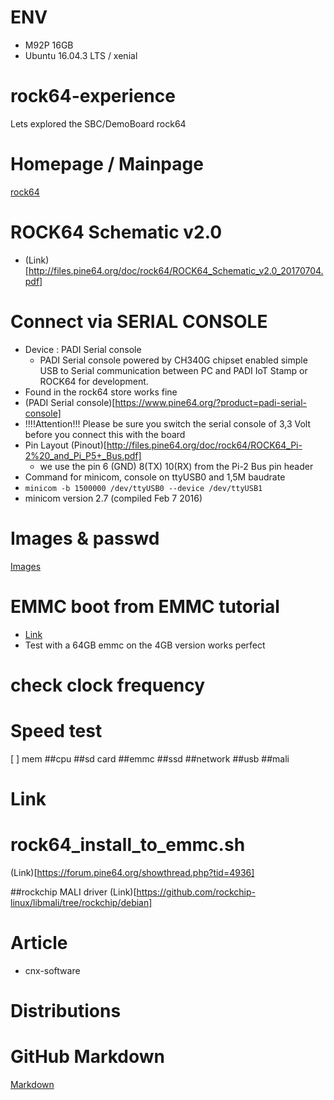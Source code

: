 # ENV
- M92P 16GB
- Ubuntu 16.04.3 LTS / xenial

# rock64-experience
Lets explored the SBC/DemoBoard rock64


# Homepage / Mainpage 
[rock64](https://www.pine64.org/?page_id=7147)

# ROCK64 Schematic v2.0 
- (Link)[http://files.pine64.org/doc/rock64/ROCK64_Schematic_v2.0_20170704.pdf]

# Connect via SERIAL CONSOLE
- Device : PADI Serial console
    - PADI Serial console powered by CH340G chipset enabled simple USB to Serial communication between PC and PADI IoT Stamp or ROCK64 for development. 
- Found in the rock64 store works fine
- (PADI Serial console)[https://www.pine64.org/?product=padi-serial-console]
- !!!!Attention!!! Please be sure you switch the serial console of 3,3 Volt before you connect this with the board   
- Pin Layout 
  (Pinout)[http://files.pine64.org/doc/rock64/ROCK64_Pi-2%20_and_Pi_P5+_Bus.pdf]
    - we use the pin 6 (GND) 8(TX) 10(RX) from the Pi-2 Bus pin header 
- Command for minicom, console on ttyUSB0 and 1,5M baudrate
 - ```minicom -b 1500000 /dev/ttyUSB0 --device /dev/ttyUSB1 ```
 - minicom version 2.7 (compiled Feb  7 2016)

# Images & passwd
[Images](http://wiki.pine64.org/index.php/ROCK64_Main_Page)

# EMMC boot from EMMC tutorial
- [Link](https://forum.pine64.org/showthread.php?tid=4924)
- Test with a 64GB emmc on the 4GB version works perfect

# check clock frequency 


# Speed test
[ ] mem
##cpu
##sd card
##emmc
##ssd
##network
##usb
##mali

# Link

# rock64_install_to_emmc.sh
(Link)[https://forum.pine64.org/showthread.php?tid=4936]

##rockchip MALI driver
(Link)[https://github.com/rockchip-linux/libmali/tree/rockchip/debian]


# Article 
- cnx-software


# Distributions


# GitHub Markdown
[Markdown](https://guides.github.com/features/mastering-markdown/)